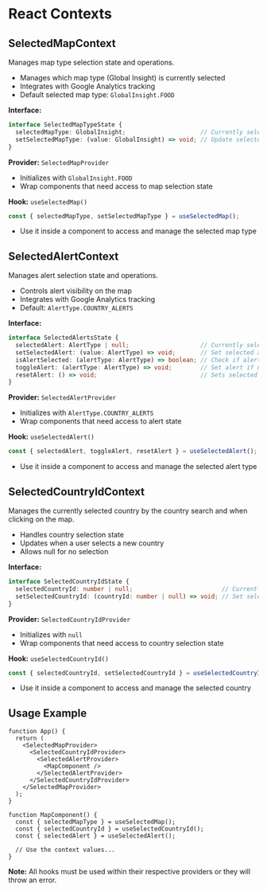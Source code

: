 # React Contexts

## SelectedMapContext

Manages map type selection state and operations.

- Manages which map type (Global Insight) is currently selected
- Integrates with Google Analytics tracking
- Default selected map type: `GlobalInsight.FOOD`

**Interface:**

```typescript file="/src/domain/contexts/SelectedMapContext.tsx
interface SelectedMapTypeState {
  selectedMapType: GlobalInsight;                     // Currently selected map type. Default: GlobalInsight.FOOD.
  setSelectedMapType: (value: GlobalInsight) => void; // Update selected map type. Send an event to Google Analytics
}
```

**Provider:** `SelectedMapProvider`

- Initializes with `GlobalInsight.FOOD`
- Wrap components that need access to map selection state

**Hook:** `useSelectedMap()`

```typescript
const { selectedMapType, setSelectedMapType } = useSelectedMap();
```

- Use it inside a component to access and manage the selected map type

## SelectedAlertContext

Manages alert selection state and operations.

- Controls alert visibility on the map
- Integrates with Google Analytics tracking
- Default: `AlertType.COUNTRY_ALERTS`

**Interface:**

```typescript
interface SelectedAlertsState {
  selectedAlert: AlertType | null;                    // Currently selected alert. Default: AlertType.COUNTRY_ALERTS
  setSelectedAlert: (value: AlertType) => void;       // Set selected alert
  isAlertSelected: (alertType: AlertType) => boolean; // Check if alert is selected
  toggleAlert: (alertType: AlertType) => void;        // Set alert if not selected, otherwise reset. Send an event to Google Analytics
  resetAlert: () => void;                             // Sets selected alert to null
}
```

**Provider:** `SelectedAlertProvider`

- Initializes with `AlertType.COUNTRY_ALERTS`
- Wrap components that need access to alert state

**Hook:** `useSelectedAlert()`

```typescript
const { selectedAlert, toggleAlert, resetAlert } = useSelectedAlert();
```

- Use it inside a component to access and manage the selected alert type

## SelectedCountryIdContext

Manages the currently selected country by the country search and when clicking on the map.

- Handles country selection state
- Updates when a user selects a new country
- Allows null for no selection

**Interface:**

```typescript
interface SelectedCountryIdState {
  selectedCountryId: number | null;                         // Currently selected country ID. Default: null
  setSelectedCountryId: (countryId: number | null) => void; // Set selected country ID
}
```

**Provider:** `SelectedCountryIdProvider`

- Initializes with `null`
- Wrap components that need access to country selection state

**Hook:** `useSelectedCountryId()`

```typescript
const { selectedCountryId, setSelectedCountryId } = useSelectedCountryId();
```

- Use it inside a component to access and manage the selected country

## Usage Example

```tsx
function App() {
  return (
    <SelectedMapProvider>
      <SelectedCountryIdProvider>
        <SelectedAlertProvider>
          <MapComponent />
        </SelectedAlertProvider>
      </SelectedCountryIdProvider>
    </SelectedMapProvider>
  );
}

function MapComponent() {
  const { selectedMapType } = useSelectedMap();
  const { selectedCountryId } = useSelectedCountryId();
  const { selectedAlert } = useSelectedAlert();

  // Use the context values...
}
```

**Note:** All hooks must be used within their respective providers or they will throw an error.
